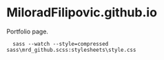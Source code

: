 MiloradFilipovic.github.io
==========================

Portfolio page.

```
  sass --watch --style=compressed sass\mrd_github.scss:stylesheets\style.css
```
